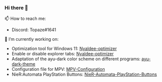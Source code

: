 ### Hi there 👋

📫 How to reach me:
- Discord: Topaze#1641

🔭 I’m currently working on:
- Optimization tool for Windows 11: [Nyaldee-optimizer](https://github.com/Nyaldee/Nyaldee-optimizer)
- Enable or disable explorer tabs: [Nyaldee-optimizer](https://github.com/Nyaldee/enable-or-disable-explorer-tabs)
- Adaptation of the ayu-dark color scheme on different programs: [ayu-dark-theme](https://github.com/Nyaldee/ayu-dark-theme)
- Configuration file for MPV: [MPV-Configuration](https://github.com/Nyaldee/MPV-Configuration)
- NieR:Automata PlayStation Buttons: [NieR-Automata-PlayStation-Buttons](https://github.com/Nyaldee/NieR-Automata-PlayStation-Buttons)
